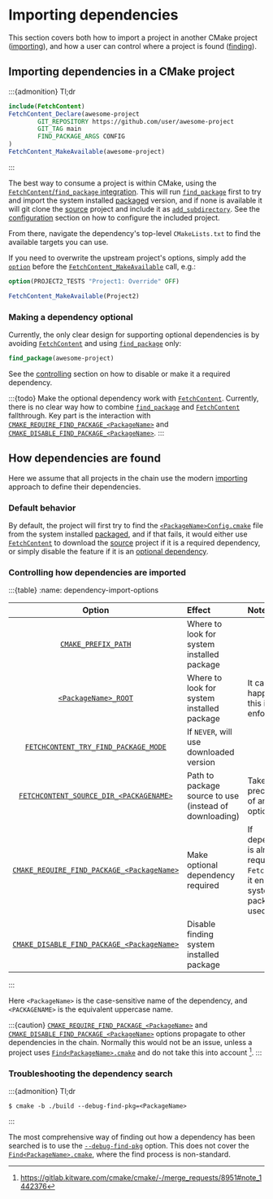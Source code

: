 # Importing dependencies

This section covers both how to import a project in another CMake project
([importing]), and how a user can control where a project is found ([finding]).

## Importing dependencies in a CMake project

:::{admonition} Tl;dr
```cmake
include(FetchContent)
FetchContent_Declare(awesome-project
        GIT_REPOSITORY https://github.com/user/awesome-project
        GIT_TAG main
        FIND_PACKAGE_ARGS CONFIG
)
FetchContent_MakeAvailable(awesome-project)
```
:::

The best way to consume a project is within CMake, using the
[`FetchContent`/`find_package` integration]. This will run [`find_package`]
first to try and import the system installed [packaged] version, and if none is
available it will git clone the [source] project and include it as
[`add_subdirectory`]. See the [configuration] section on how to configure the
included project.

From there, navigate the dependency's top-level `CMakeLists.txt` to find the
available targets you can use.

If you need to overwrite the upstream project's options, simply add the
[`option`] before the [`FetchContent_MakeAvailable`] call, e.g.:
```cmake
option(PROJECT2_TESTS "Project1: Override" OFF)

FetchContent_MakeAvailable(Project2)
```

### Making a dependency optional

Currently, the only clear design for supporting optional dependencies is by
avoiding [`FetchContent`] and using [`find_package`] only:

```cmake
find_package(awesome-project)
```

See the [controlling] section on how to disable or make it a required
dependency.

:::{todo}
Make the optional dependency work with [`FetchContent`]. Currently, there is no
clear way how to combine [`find_package`] and [`FetchContent`] fallthrough.
Key part is the interaction with [`CMAKE_REQUIRE_FIND_PACKAGE_<PackageName>`]
and [`CMAKE_DISABLE_FIND_PACKAGE_<PackageName>`].
:::

## How dependencies are found

Here we assume that all projects in the chain use the modern [importing]
approach to define their dependencies.

### Default behavior

By default, the project will first try to find the [`<PackageName>Config.cmake`]
file from the system installed [packaged], and if that fails, it would either
use [`FetchContent`] to download the [source] project if it is a required
dependency, or simply disable the feature if it is an [optional dependency].

### Controlling how dependencies are imported

:::{table}
:name: dependency-import-options

|                    Option                    | Effect                                                 | Notes                                                                                      |
|:--------------------------------------------:|:-------------------------------------------------------|:-------------------------------------------------------------------------------------------|
|            [`CMAKE_PREFIX_PATH`]             | Where to look for system installed package             |                                                                                            |
|            [`<PackageName>_ROOT`]            | Where to look for system installed package             | It can happen that this is not enforced                                                    |
|    [`FETCHCONTENT_TRY_FIND_PACKAGE_MODE`]    | If `NEVER`, will use downloaded version                |                                                                                            |
|  [`FETCHCONTENT_SOURCE_DIR_<PACKAGENAME>`]   | Path to package source to use (instead of downloading) | Takes precedence of any other option                                                       |
| [`CMAKE_REQUIRE_FIND_PACKAGE_<PackageName>`] | Make optional dependency required                      | If dependency is already required via `FetchContent`, it ensure the system package is used |
| [`CMAKE_DISABLE_FIND_PACKAGE_<PackageName>`] | Disable finding system installed package               |                                                                                            |
:::

Here `<PackageName>` is the case-sensitive name of the dependency, and
`<PACKAGENAME>` is the equivalent uppercase name.

:::{caution}
[`CMAKE_REQUIRE_FIND_PACKAGE_<PackageName>`] and
[`CMAKE_DISABLE_FIND_PACKAGE_<PackageName>`] options propagate to other
dependencies in the chain. Normally this would not be an issue, unless a project
uses [`Find<PackageName>.cmake`] and do not take this into account [^1].
:::

### Troubleshooting the dependency search

:::{admonition} Tl;dr
```console
$ cmake -b ./build --debug-find-pkg=<PackageName>
```
:::

The most comprehensive way of finding out how a dependency has been searched is
to use the [`--debug-find-pkg`] option. This does not cover the
[`Find<PackageName>.cmake`], where the find process is non-standard.

[importing]: #importing-dependencies-in-a-cmake-project
[finding]: #how-dependencies-are-found
[controlling]: #controlling-how-dependencies-are-imported
[optional dependency]: #making-a-dependency-optional

[packaged]: ../download.md#packaged-version
[source]: ../download.md#source-project
[configuration]: options.md#upstream-project-options

[`FetchContent`]: inv:cmake:cmake:module#module:FetchContent
[`find_package`]: inv:cmake:cmake:command#command:find_package
[`FetchContent`/`find_package` integration]: inv:cmake:std:label#fetchcontent-find_package-integration-examples
[`add_subdirectory`]: inv:cmake:cmake:command#command:add_subdirectory

[`CMAKE_PREFIX_PATH`]: inv:cmake:cmake:variable#variable:CMAKE_PREFIX_PATH
[`<PackageName>_ROOT`]: inv:cmake:cmake:variable#variable:<PackageName>_ROOT
[`FETCHCONTENT_TRY_FIND_PACKAGE_MODE`]: inv:cmake:cmake:variable#variable:FETCHCONTENT_TRY_FIND_PACKAGE_MODE
[`FETCHCONTENT_SOURCE_DIR_<PACKAGENAME>`]: inv:cmake:cmake:variable#variable:FETCHCONTENT_SOURCE_DIR_<uppercaseName>
[`CMAKE_REQUIRE_FIND_PACKAGE_<PackageName>`]: inv:cmake:cmake:variable#variable:CMAKE_REQUIRE_FIND_PACKAGE_<PackageName>
[`CMAKE_DISABLE_FIND_PACKAGE_<PackageName>`]: inv:cmake:cmake:variable#variable:CMAKE_DISABLE_FIND_PACKAGE_<PackageName>

[`FetchContent_MakeAvailable`]: inv:cmake:cmake:command#command:fetchcontent_makeavailable
[`option`]: inv:cmake:cmake:command#command:option
[`<PackageName>Config.cmake`]: <inv:cmake:std:label#full signature>
[`Find<PackageName>.cmake`]: <inv:cmake:std:label#find modules>
[`--debug-find-pkg`]: inv:cmake:std:cmdoption#cmake.--debug-find-pkg

[^1]: <https://gitlab.kitware.com/cmake/cmake/-/merge_requests/8951#note_1442376>
